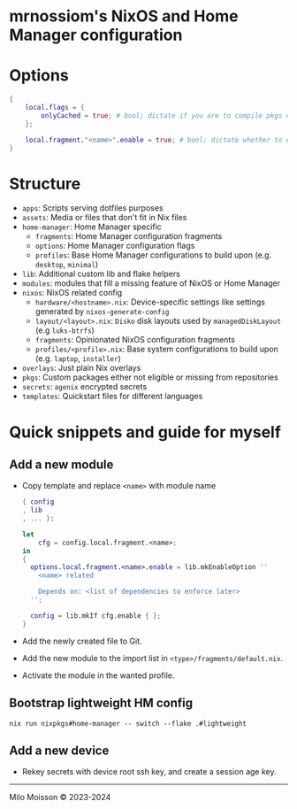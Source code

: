 # mrnossiom's NixOS and Home Manager configuration

# Options

```nix
{
	local.flags = {
		onlyCached = true; # bool; dictate if you are to compile pkgs or use cache
	};

	local.fragment."<name>".enable = true; # bool; dictate whether to enable a fragment
}
```

# Structure

- `apps`: Scripts serving dotfiles purposes
- `assets`: Media or files that don't fit in Nix files
- `home-manager`: Home Manager specific
	- `fragments`: Home Manager configuration fragments
	- `options`: Home Manager configuration flags
	- `profiles`: Base Home Manager configurations to build upon (e.g. `desktop`, `minimal`)
- `lib`: Additional custom lib and flake helpers 
- `modules`: modules that fill a missing feature of NixOS or Home Manager
- `nixos`: NixOS related config
	- `hardware/<hostname>.nix`: Device-specific settings like settings generated by `nixos-generate-config`
	- `layout/<layout>.nix`: `Disko` disk layouts used by `managedDiskLayout` (e.g `luks-btrfs`)
	- `fragments`: Opinionated NixOS configuration fragments
	- `profiles/<profile>.nix`: Base system configurations to build upon (e.g. `laptop`, `installer`)
- `overlays`: Just plain Nix overlays
- `pkgs`: Custom packages either not eligible or missing from repositories
- `secrets`: `agenix` encrypted secrets
- `templates`: Quickstart files for different languages

# Quick snippets and guide for myself

## Add a new module

- Copy template and replace `<name>` with module name
	```nix
	{ config
	, lib
	, ... }:

	let
		cfg = config.local.fragment.<name>;
	in
	{
	  options.local.fragment.<name>.enable = lib.mkEnableOption ''
	    <name> related

	    Depends on: <list of dependencies to enforce later>
	  '';

	  config = lib.mkIf cfg.enable { };
	}
	```

- Add the newly created file to Git.

- Add the new module to the import list in `<type>/fragments/default.nix`.

- Activate the module in the wanted profile.

## Bootstrap lightweight HM config

```
nix run nixpkgs#home-manager -- switch --flake .#lightweight
```

## Add a new device

- Rekey secrets with device root ssh key, and create a session age key.

---

Milo Moisson © 2023-2024
